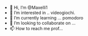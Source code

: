 - 👋 Hi, I’m @Maxelli1
- 👀 I’m interested in .. videogiochi.
- 🌱 I’m currently learning ... pomodoro
- 💞️ I’m looking to collaborate on ...
- 📫 How to reach me prof...

<!---
Maxelli1/Maxelli1 is a ✨ special ✨ repository because its `README.md` (this file) appears on your GitHub profile.
You can click the Preview link to take a look at your changes.
--->
